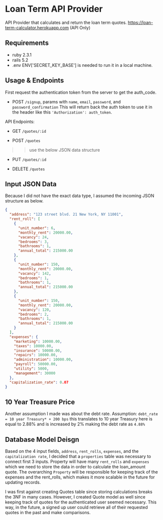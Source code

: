 # Loan Term API Provider

API Provider that calculates and return the loan term quotes.
https://loan-term-calculator.herokuapp.com (API Only)

## Requirements

* ruby 2.3.1
* rails 5.2
* .env ENV['SECRET_KEY_BASE'] is needed to run it in a local machine.

## Usage & Endpoints

First request the authentication token from the server to get the auth_code.

* POST `/signup`, params with `name`, `email`, `password`, and `password_confirmation`
This will return back the auth token to use it in the header like this
`'Authorization': auth_token`.

API Endpoints:

* GET `/quotes/:id`

* POST `/quotes`
>> use the below JSON data structure

* PUT `/quotes/:id`

* DELETE `/quotes`

## Input JSON Data

Because I did not have the exact data type, I assumed the incoming JSON structure as below.

```json
{
  "address": "123 street blvd. 21 New York, NY 11001",
  "rent_roll": [
    {
      "unit_number": 6,
      "monthly_rent": 20000.00,
      "vacancy": 24,
      "bedrooms": 3,
      "bathrooms": 1,
      "annual_total": 215000.00
    },
    {
      "unit_number": 150,
      "monthly_rent": 20000.00,
      "vacancy": 142,
      "bedrooms": 1,
      "bathrooms": 1,
      "annual_total": 215000.00
    },
    {
      "unit_number": 150,
      "monthly_rent": 20000.00,
      "vacancy": 120,
      "bedrooms": 2,
      "bathrooms": 1,
      "annual_total": 215000.00
    }
  ],
  "expenses": {
    "marketing": 10000.00,
    "taxes": 10000.00,
    "insurance": 50000.00,
    "repairs": 10000.00,
    "administration": 10000.00,
    "payroll": 50000.00,
    "utility": 5000,
    "management": 30000
  },
  "capitalization_rate": 0.07
}
```

## 10 Year Treasure Price

Another assumption I made was about the debt rate.
Assumption: `debt_rate = 10 year Treasury* + 200 bps`
this translates to 10 year Treasury here is equal to 2.88% and is increased by 2% making the debt rate as `4.88%`

## Database Model Deisgn

Based on the 4 input fields, `address`, `rent_rolls`, `expenses`, and the `capitalization rate`, I decided that a `properties` table was necessary to connect first 3 inputs. Property will have many `rent_rolls` and `expenses` which we need to store the data in order to calculate the loan_amount quote. The overarching `Property` will be responsible for keeping track of the expenses and the rent_rolls, which makes it more scalable in the future for updating records.

I was first against creating Quotes table since storing calculations breaks the 3NF in many cases. However, I created Quote model as well since keeping track of quotes for the authenticated user seemed necessary. This way, in the future, a signed up user could retrieve all of their requested quotes in the past and make comparisons.
